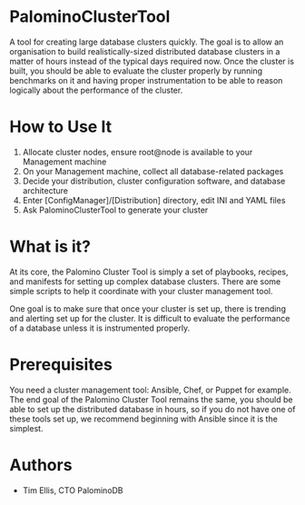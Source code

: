 PalominoClusterTool
===================

A tool for creating large database clusters quickly. The goal is to allow an
organisation to build realistically-sized distributed database clusters in a
matter of hours instead of the typical days required now. Once the cluster is
built, you should be able to evaluate the cluster properly by running benchmarks
on it and having proper instrumentation to be able to reason logically about
the performance of the cluster.


How to Use It
=============

   1. Allocate cluster nodes, ensure root@node is available to your Management machine
   1. On your Management machine, collect all database-related packages
   1. Decide your distribution, cluster configuration software, and database architecture
   1. Enter [ConfigManager]/[Distribution] directory, edit INI and YAML files
   1. Ask PalominoClusterTool to generate your cluster


What is it?
===========

At its core, the Palomino Cluster Tool is simply a set of playbooks, recipes, and
manifests for setting up complex database clusters. There are some simple scripts
to help it coordinate with your cluster management tool.

One goal is to make sure that once your cluster is set up, there is trending and
alerting set up for the cluster. It is difficult to evaluate the performance of a
database unless it is instrumented properly.


Prerequisites
=============

You need a cluster management tool: Ansible, Chef, or Puppet for example. The end
goal of the Palomino Cluster Tool remains the same, you should be able to set up
the distributed database in hours, so if you do not have one of these tools set up,
we recommend beginning with Ansible since it is the simplest.


Authors
=======

   * Tim Ellis, CTO PalominoDB

